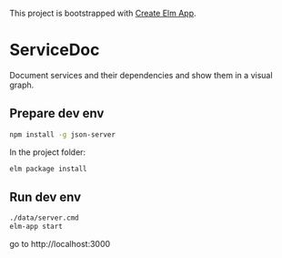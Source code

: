 This project is bootstrapped with [Create Elm App](https://github.com/halfzebra/create-elm-app).

# ServiceDoc

Document services and their dependencies and show them in a visual graph.

## Prepare dev env

```sh
npm install -g json-server
```

In the project folder:

```sh
elm package install
```


## Run dev env

```sh
./data/server.cmd
elm-app start
```

go to http://localhost:3000

